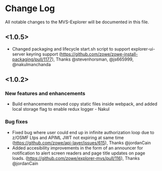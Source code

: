 # Change Log
All notable changes to the MVS-Explorer will be documented in this file.

## <1.0.5>
- Changed packaging and lifecycle start.sh script to support explorer-ui-server keyring support (https://github.com/zowe/zowe-install-packaging/pull/1177), Thanks @stevenhorsman, @js665999, @nakulmanchanda
## <1.0.2>

### New features and enhancements
<!--- - Format: Added support for <xx>. (Issue/PR number) [Doc link if any] [Thanks @contributor] --->
- Build enhancements moved copy static files inside webpack, and added local storage flag to enable redux logger - Nakul 
### Bug fixes
<!--- - Format: Fixed <xx>. (Issue/PR number) [Doc link if any] [Thanks @contributor] --->
- Fixed bug where user could end up in infinite authorization loop due to z/OSMF Ltps and APIML JWT not expiring at same time (https://github.com/zowe/api-layer/issues/615), Thanks @jordanCain
- Added accesibility improvements in the form of an announcer for notification to alert screen readers and
page title updates on page loads. (https://github.com/zowe/explorer-mvs/pull/116), Thanks @jordanCain
